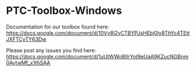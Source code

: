 # PTC-Toolbox-Windows

Documentation for our toolbox found here: https://docs.google.com/document/d/10Vy8I2yCTBYPJsHEbj0ly8ThYc4TEttJXFTCyTY63Dw

Please post any issues you find here: https://docs.google.com/document/d/1uUtWWoBllrYotReUaA9KZucNGBnm0AytwMf_x1thSAA
